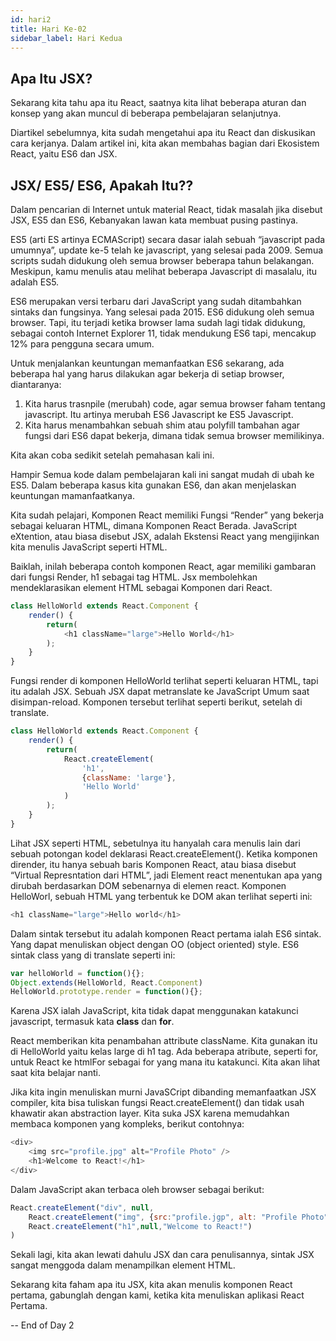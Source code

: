 ```yaml
---
id: hari2
title: Hari Ke-02
sidebar_label: Hari Kedua
---
```


## Apa Itu JSX?

Sekarang kita tahu apa itu React, saatnya kita lihat beberapa aturan dan konsep yang akan muncul di beberapa pembelajaran selanjutnya.

Diartikel sebelumnya, kita sudah mengetahui apa itu React dan diskusikan cara kerjanya. Dalam artikel ini, kita akan membahas bagian dari Ekosistem React, yaitu ES6 dan JSX.

## JSX/ ES5/ ES6, Apakah Itu??

Dalam pencarian di Internet untuk material React, tidak masalah jika disebut JSX, ES5 dan ES6, Kebanyakan lawan kata membuat pusing pastinya.

ES5 (arti ES artinya ECMAScript) secara dasar ialah sebuah “javascript pada umumnya”, update ke-5 telah ke javascript, yang selesai pada 2009. Semua scripts sudah didukung oleh semua browser beberapa tahun belakangan. Meskipun, kamu menulis atau melihat beberapa Javascript di masalalu, itu adalah ES5.

ES6 merupakan versi terbaru dari JavaScript yang sudah ditambahkan sintaks dan fungsinya. Yang selesai pada 2015. ES6 didukung oleh semua browser. Tapi, itu terjadi ketika browser lama sudah lagi tidak didukung, sebagai contoh Internet Explorer 11, tidak mendukung ES6 tapi, mencakup 12% para pengguna secara umum.

Untuk menjalankan keuntungan memanfaatkan ES6 sekarang, ada beberapa hal yang harus dilakukan agar bekerja di setiap browser, diantaranya:

1. Kita harus trasnpile (merubah) code, agar semua browser faham tentang javascript. Itu artinya merubah ES6 Javascript ke ES5 Javascript.
2. Kita harus menambahkan sebuah shim atau polyfill tambahan agar fungsi dari ES6 dapat bekerja, dimana tidak semua browser memilikinya.

Kita akan coba sedikit setelah pemahasan kali ini.

Hampir Semua kode dalam pembelajaran kali ini sangat mudah di ubah ke ES5. Dalam beberapa kasus kita gunakan ES6, dan akan menjelaskan keuntungan mamanfaatkanya.

Kita sudah pelajari, Komponen React memiliki Fungsi “Render” yang bekerja sebagai keluaran HTML, dimana Komponen React Berada. JavaScript eXtention, atau biasa disebut JSX, adalah Ekstensi React yang mengijinkan kita menulis JavaScript seperti HTML.

Baiklah, inilah beberapa contoh komponen React, agar memiliki gambaran dari fungsi Render, h1 sebagai tag HTML. Jsx membolehkan mendeklarasikan element HTML sebagai Komponen dari React.

```javascript
class HelloWorld extends React.Component {
    render() {
        return(
            <h1 className="large">Hello World</h1>
        );
    }
}
```

Fungsi render di komponen HelloWorld terlihat seperti keluaran HTML, tapi itu adalah JSX. Sebuah JSX dapat metranslate ke JavaScript Umum saat disimpan-reload. Komponen tersebut terlihat seperti berikut, setelah di translate.

```javascript
class HelloWorld extends React.Component {
    render() {
        return(
            React.createElement(
                'h1',
                {className: 'large'},
                'Hello World'
            )
        );
    }
}
```

Lihat JSX seperti HTML, sebetulnya itu hanyalah cara menulis lain dari sebuah potongan kodel deklarasi React.createElement(). Ketika komponen dirender, itu hanya sebuah baris Komponen React, atau biasa disebut “Virtual Represntation dari HTML”, jadi Element react menentukan apa yang dirubah berdasarkan DOM sebenarnya di elemen react. Komponen HelloWorl, sebuah HTML yang terbentuk ke DOM akan terlihat seperti ini:

```javascript
<h1 className="large">Hello world</h1>
```

Dalam sintak tersebut itu adalah komponen React pertama ialah ES6 sintak. Yang dapat menuliskan object dengan OO (object oriented) style. ES6 sintak class yang di translate seperti ini:

```javascript
var helloWorld = function(){};
Object.extends(HelloWorld, React.Component)
HelloWorld.prototype.render = function(){};
```

Karena JSX ialah JavaScript, kita tidak dapat menggunakan katakunci javascript, termasuk kata **class** dan **for**.

React memberikan kita penambahan attribute className. Kita gunakan itu di HelloWorld yaitu kelas large di h1 tag. Ada beberapa atribute, seperti for, untuk React ke htmlFor sebagai for yang mana itu katakunci. Kita akan lihat saat kita belajar nanti.

Jika kita ingin menuliskan murni JavaSCript dibanding memanfaatkan JSX compiler, kita bisa tuliskan fungsi React.createElement()  dan tidak usah khawatir akan abstraction layer. Kita suka JSX karena memudahkan membaca komponen yang kompleks, berikut contohnya:

```javascript
<div>
    <img src="profile.jpg" alt="Profile Photo" />
    <h1>Welcome to React!</h1>
</div>
```

Dalam JavaScript akan terbaca oleh browser sebagai berikut:

```javascript
React.createElement("div", null, 
    React.createElement("img", {src:"profile.jgp", alt: "Profile Photo"}),
    React.createElement("h1",null,"Welcome to React!")
)
```
Sekali lagi, kita akan lewati dahulu JSX dan cara penulisannya, sintak JSX sangat menggoda dalam menampilkan element HTML.

Sekarang kita faham apa itu JSX, kita akan menulis komponen React pertama, gabunglah dengan kami, ketika kita menuliskan aplikasi React Pertama.

-- End of Day 2
